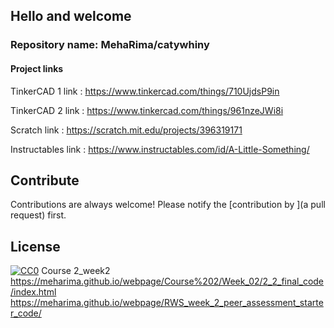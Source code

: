 
## Hello and welcome
### Repository name: MehaRima/catywhiny
#### Project links

TinkerCAD 1 link : https://www.tinkercad.com/things/710UjdsP9in			

TinkerCAD 2 link : https://www.tinkercad.com/things/961nzeJWi8i    

Scratch link : https://scratch.mit.edu/projects/396319171

Instructables link : https://www.instructables.com/id/A-Little-Something/
## Contribute

Contributions are always welcome!
Please notify the [contribution by ](a pull request) first.

## License

[![CC0](https://licensebuttons.net/p/zero/1.0/88x31.png)](https://creativecommons.org/publicdomain/zero/1.0/)
 Course 2_week2
 https://meharima.github.io/webpage/Course%202/Week_02/2_2_final_code/index.html
 https://meharima.github.io/webpage/RWS_week_2_peer_assessment_starter_code/

